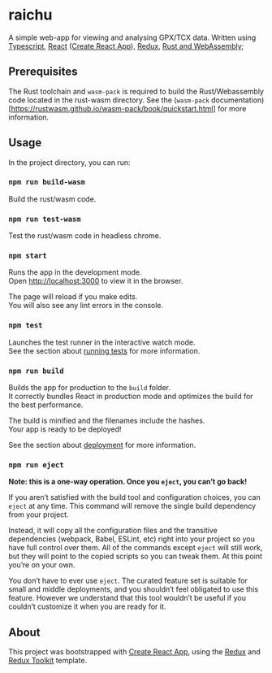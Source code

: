 # raichu

A simple web-app for viewing and analysing GPX/TCX data. Written using [Typescript](https://www.typescriptlang.org/), [React](https://reactjs.org/)
([Create React App](https://github.com/facebook/create-react-app)), [Redux](https://redux.js.org/), [Rust and WebAssembly](https://rustwasm.github.io/);

## Prerequisites

The Rust toolchain and `wasm-pack` is required to build the Rust/Webassembly code located in the rust-wasm directory. See the (`wasm-pack` documentation)[https://rustwasm.github.io/wasm-pack/book/quickstart.html] for more information.

## Usage

In the project directory, you can run:

### `npm run build-wasm`

Build the rust/wasm code.

### `npm run test-wasm`

Test the rust/wasm code in headless chrome.

### `npm start`

Runs the app in the development mode.<br />
Open [http://localhost:3000](http://localhost:3000) to view it in the browser.

The page will reload if you make edits.<br />
You will also see any lint errors in the console.

### `npm test`

Launches the test runner in the interactive watch mode.<br />
See the section about [running tests](https://facebook.github.io/create-react-app/docs/running-tests) for more information.

### `npm run build`

Builds the app for production to the `build` folder.<br />
It correctly bundles React in production mode and optimizes the build for the best performance.

The build is minified and the filenames include the hashes.<br />
Your app is ready to be deployed!

See the section about [deployment](https://facebook.github.io/create-react-app/docs/deployment) for more information.

### `npm run eject`

**Note: this is a one-way operation. Once you `eject`, you can’t go back!**

If you aren’t satisfied with the build tool and configuration choices, you can `eject` at any time. This command will remove the single build dependency from your project.

Instead, it will copy all the configuration files and the transitive dependencies (webpack, Babel, ESLint, etc) right into your project so you have full control over them. All of the commands except `eject` will still work, but they will point to the copied scripts so you can tweak them. At this point you’re on your own.

You don’t have to ever use `eject`. The curated feature set is suitable for small and middle deployments, and you shouldn’t feel obligated to use this feature. However we understand that this tool wouldn’t be useful if you couldn’t customize it when you are ready for it.

## About

This project was bootstrapped with [Create React App](https://github.com/facebook/create-react-app), using the [Redux](https://redux.js.org/) and [Redux Toolkit](https://redux-toolkit.js.org/) template.
